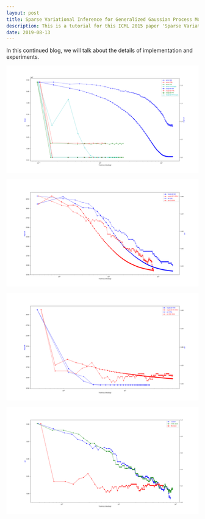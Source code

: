 ```yaml
---
layout: post
title: Sparse Variational Inference for Generalized Gaussian Process Models - Tutorial 5
description: This is a tutorial for this ICML 2015 paper 'Sparse Variational Inference for Generalized Gaussian Process Models'. This article covers the details of implementation and experiments.
date: 2019-08-13
---
```

<p>
In this continued blog, we will talk about the details of implementation and experiments.
</p>

![GD-FP](img/count-p2-segment-se.png)


![GD-SDSVI](img/class-SDSVI-VLB-err-musk-500.png)

![HMC](img/class-MC-VLB-err-musk-500.png)

![SVI](img/class-3SVI-err-musk-500.png)